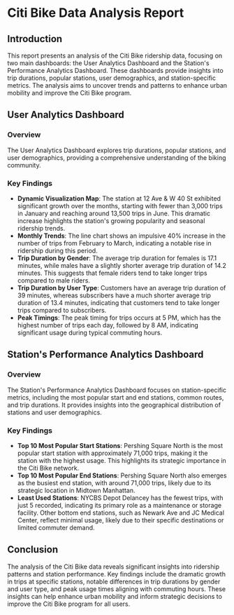 # Citi Bike Data Analysis Report

## Introduction
This report presents an analysis of the Citi Bike ridership data, focusing on two main dashboards: the User Analytics Dashboard and the Station's Performance Analytics Dashboard. These dashboards provide insights into trip durations, popular stations, user demographics, and station-specific metrics. The analysis aims to uncover trends and patterns to enhance urban mobility and improve the Citi Bike program.

## User Analytics Dashboard

### Overview
The User Analytics Dashboard explores trip durations, popular stations, and user demographics, providing a comprehensive understanding of the biking community.

### Key Findings
- **Dynamic Visualization Map**: The station at 12 Ave & W 40 St exhibited significant growth over the months, starting with fewer than 3,000 trips in January and reaching around 13,500 trips in June. This dramatic increase highlights the station's growing popularity and seasonal ridership trends.
- **Monthly Trends**: The line chart shows an impulsive 40% increase in the number of trips from February to March, indicating a notable rise in ridership during this period.
- **Trip Duration by Gender**: The average trip duration for females is 17.1 minutes, while males have a slightly shorter average trip duration of 14.2 minutes. This suggests that female riders tend to take longer trips compared to male riders.
- **Trip Duration by User Type**: Customers have an average trip duration of 39 minutes, whereas subscribers have a much shorter average trip duration of 13.4 minutes, indicating that customers tend to take longer trips compared to subscribers.
- **Peak Timings**: The peak timing for trips occurs at 5 PM, which has the highest number of trips each day, followed by 8 AM, indicating significant usage during typical commuting hours.

## Station's Performance Analytics Dashboard

### Overview
The Station's Performance Analytics Dashboard focuses on station-specific metrics, including the most popular start and end stations, common routes, and trip durations. It provides insights into the geographical distribution of stations and user demographics.

### Key Findings
- **Top 10 Most Popular Start Stations**: Pershing Square North is the most popular start station with approximately 71,000 trips, making it the station with the highest usage. This highlights its strategic importance in the Citi Bike network.
- **Top 10 Most Popular End Stations**: Pershing Square North also emerges as the busiest end station, with around 71,000 trips, likely due to its strategic location in Midtown Manhattan.
- **Least Used Stations**: NYCBS Depot Delancey has the fewest trips, with just 5 recorded, indicating its primary role as a maintenance or storage facility. Other bottom end stations, such as Newark Ave and JC Medical Center, reflect minimal usage, likely due to their specific destinations or limited commuter demand.

## Conclusion
The analysis of the Citi Bike data reveals significant insights into ridership patterns and station performance. Key findings include the dramatic growth in trips at specific stations, notable differences in trip durations by gender and user type, and peak usage times aligning with commuting hours. These insights can help enhance urban mobility and inform strategic decisions to improve the Citi Bike program for all users.
